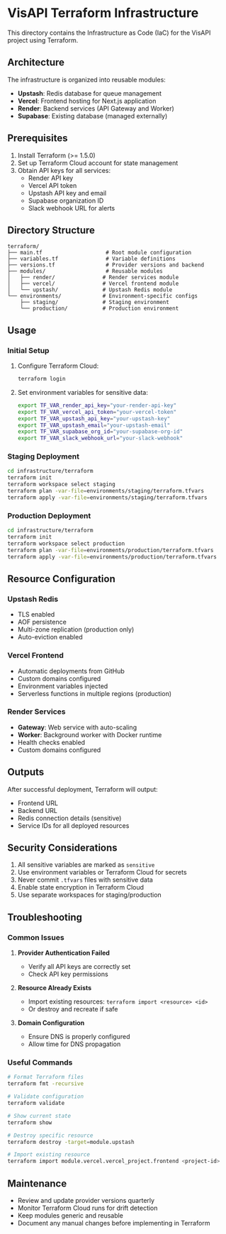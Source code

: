 # VisAPI Terraform Infrastructure

This directory contains the Infrastructure as Code (IaC) for the VisAPI project using Terraform.

## Architecture

The infrastructure is organized into reusable modules:

- **Upstash**: Redis database for queue management
- **Vercel**: Frontend hosting for Next.js application
- **Render**: Backend services (API Gateway and Worker)
- **Supabase**: Existing database (managed externally)

## Prerequisites

1. Install Terraform (>= 1.5.0)
2. Set up Terraform Cloud account for state management
3. Obtain API keys for all services:
   - Render API key
   - Vercel API token
   - Upstash API key and email
   - Supabase organization ID
   - Slack webhook URL for alerts

## Directory Structure

```
terraform/
├── main.tf                    # Root module configuration
├── variables.tf               # Variable definitions
├── versions.tf                # Provider versions and backend
├── modules/                   # Reusable modules
│   ├── render/               # Render services module
│   ├── vercel/               # Vercel frontend module
│   └── upstash/              # Upstash Redis module
└── environments/             # Environment-specific configs
    ├── staging/              # Staging environment
    └── production/           # Production environment
```

## Usage

### Initial Setup

1. Configure Terraform Cloud:

   ```bash
   terraform login
   ```

2. Set environment variables for sensitive data:
   ```bash
   export TF_VAR_render_api_key="your-render-api-key"
   export TF_VAR_vercel_api_token="your-vercel-token"
   export TF_VAR_upstash_api_key="your-upstash-key"
   export TF_VAR_upstash_email="your-upstash-email"
   export TF_VAR_supabase_org_id="your-supabase-org-id"
   export TF_VAR_slack_webhook_url="your-slack-webhook"
   ```

### Staging Deployment

```bash
cd infrastructure/terraform
terraform init
terraform workspace select staging
terraform plan -var-file=environments/staging/terraform.tfvars
terraform apply -var-file=environments/staging/terraform.tfvars
```

### Production Deployment

```bash
cd infrastructure/terraform
terraform init
terraform workspace select production
terraform plan -var-file=environments/production/terraform.tfvars
terraform apply -var-file=environments/production/terraform.tfvars
```

## Resource Configuration

### Upstash Redis

- TLS enabled
- AOF persistence
- Multi-zone replication (production only)
- Auto-eviction enabled

### Vercel Frontend

- Automatic deployments from GitHub
- Custom domains configured
- Environment variables injected
- Serverless functions in multiple regions (production)

### Render Services

- **Gateway**: Web service with auto-scaling
- **Worker**: Background worker with Docker runtime
- Health checks enabled
- Custom domains configured

## Outputs

After successful deployment, Terraform will output:

- Frontend URL
- Backend URL
- Redis connection details (sensitive)
- Service IDs for all deployed resources

## Security Considerations

1. All sensitive variables are marked as `sensitive`
2. Use environment variables or Terraform Cloud for secrets
3. Never commit `.tfvars` files with sensitive data
4. Enable state encryption in Terraform Cloud
5. Use separate workspaces for staging/production

## Troubleshooting

### Common Issues

1. **Provider Authentication Failed**

   - Verify all API keys are correctly set
   - Check API key permissions

2. **Resource Already Exists**

   - Import existing resources: `terraform import <resource> <id>`
   - Or destroy and recreate if safe

3. **Domain Configuration**
   - Ensure DNS is properly configured
   - Allow time for DNS propagation

### Useful Commands

```bash
# Format Terraform files
terraform fmt -recursive

# Validate configuration
terraform validate

# Show current state
terraform show

# Destroy specific resource
terraform destroy -target=module.upstash

# Import existing resource
terraform import module.vercel.vercel_project.frontend <project-id>
```

## Maintenance

- Review and update provider versions quarterly
- Monitor Terraform Cloud runs for drift detection
- Keep modules generic and reusable
- Document any manual changes before implementing in Terraform
